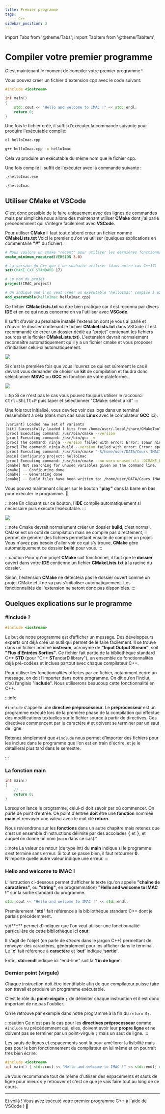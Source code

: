```yaml
---
title: Premier programme
tags:
    - C++
sidebar_position: 3
---
```


import Tabs from '@theme/Tabs';
import TabItem from '@theme/TabItem';

# Compiler votre premier programme

C'est maintenant le moment de compiler votre premier programme !

Vous pouvez créer un fichier d'extension *cpp* avec le code suivant:

```cpp title="helloImac.cpp"
#include <iostream>

int main()
{
    std::cout << "Hello and welcome to IMAC !" << std::endl;
    return 0;
}
```

Une fois le fichier créé, il suffit d'exécuter la commande suivante pour produire l'exécutable compilé:

<Tabs groupId="operating-systems">
<TabItem value="Windows" label="Windows">

```bash
cl helloImac.cpp
```

</TabItem>

<TabItem value="Linux&MacOS" label="Linux et MacOS">

```bash
g++ helloImac.cpp -o helloImac
```

</TabItem>
</Tabs>

Cela va produire un exécutable du même nom que le fichier cpp.

Une fois compilé il suffit de l'exécuter avec la commande suivante :

<Tabs groupId="operating-systems">
<TabItem value="Windows" label="Windows">

```bash
./helloImac.exe
```
</TabItem>

<TabItem value="Linux&MacOS" label="Linux et MacOS">

```bash
./helloImac
```

</TabItem>
</Tabs>

## Utiliser CMake et VSCode

C'est donc possible de le faire uniquement avec des lignes de commandes mais par simplicité nous allons dès maintenant utiliser **CMake** dont j'ai parlé précédemment qui s'intègre facilement avec **VSCode**.

Pour utiliser **CMake** il faut tout d'abord créer un fichier nommé **CMakeLists.txt**
Voici le premier qu'on va utiliser (quelques explications en commentaire **"#"** du fichier):

```cmake title="CMakeLists.txt"
# Nous voulons un cmake "récent" pour utiliser les dernières fonctionnalités
cmake_minimum_required(VERSION 3.0)

# La version du C++ que l'on souhaite utiliser (dans notre cas C++17)
set(CMAKE_CXX_STANDARD 17)

# Le nom du projet
project(IMAC_project)

# On indique que l'on veut créer un exécutable "helloImac" compilé à partir du fichier helloImac.cpp
add_executable(helloImac helloImac.cpp)
```

Ce fichier **CMakeLists.txt** va être bien pratique car il est reconnu par divers **IDE** et en ce qui nous concerne on va l'utiliser avec **VSCode**.

Il suffit d'avoir au préalable installé l'extension dont je vous ai parlé <VSCodeExtension id="twxs.cmake"/> et d'ouvrir le dossier contenant le fichier **CMakeLists.txt** dans VSCode (il est recommandé de créer un dossier dédié au "projet" contenant les fichiers sources et le fichier **CMakeLists.txt**).
L'extension devrait normalement reconnaître automatiquement qu'il y a un fichier cmake et vous proposer d'initialiser celui-ci automatiquement.

![](IDE_imgs/VSCode_projectConfiguration.png)

Si c'est la première fois que vous l'ouvrez ce qui est sûrement le cas il devrait vous demander de choisir un **kit** de compilation et faudra donc sélectionner **MSVC** ou **GCC** en fonction de votre plateforme.

![](IDE_imgs/VSCode_selectKit.png)

:::tip
Si ce n'est pas le cas vous pouvez toujours utiliser le raccourci <kbd>Ctrl</kbd>+<kbd>Shift</kbd>+<kbd>P</kbd> puis taper et sélectionner "CMake: select a kit"
:::

Une fois tout initialisé, vous devriez voir des logs dans un terminal ressemblant à cela (dans mon cas sous **Linux** avec le compilateur **GCC** ici):

```bash
[variant] Loaded new set of variants
[kit] Successfully loaded 1 kits from /home/user/.local/share/CMakeTools/cmake-tools-kits.json
[proc] Executing command: /usr/bin/cmake --version
[proc] Executing command: /usr/bin/gcc -v
[proc] The command: ninja --version failed with error: Error: spawn ninja ENOENT
[proc] The command: ninja-build --version failed with error: Error: spawn ninja-build ENOENT
[proc] Executing command: /usr/bin/cmake "-S/home/user/DATA/Cours IMAC1/helloImac" "-B/home/user/DATA/Cours IMAC1/helloImac/build" -G "Unix Makefiles"
[main] Configuring project: helloImac 
[proc] Executing command: /usr/bin/cmake --no-warn-unused-cli -DCMAKE_EXPORT_COMPILE_COMMANDS:BOOL=TRUE -DCMAKE_BUILD_TYPE:STRING=Debug -DCMAKE_C_COMPILER:FILEPATH=/usr/bin/gcc -DCMAKE_CXX_COMPILER:FILEPATH=/usr/bin/g++ "-S/home/user/DATA/Cours IMAC1/helloImac" "-B/home/user/DATA/Cours IMAC1/helloImac/build" -G "Unix Makefiles"
[cmake] Not searching for unused variables given on the command line.
[cmake] -- Configuring done
[cmake] -- Generating done
[cmake] -- Build files have been written to: /home/user/DATA/Cours IMAC1/helloImac/build
```

Vous pouvez maintenant cliquer sur le bouton **"play"**  dans la barre en bas pour exécuter le programme. :partying_face:

:::note
En cliquant sur ce bouton, l'**IDE** compile automatiquement si nécessaire puis exécute l'exécutable.
:::

![](IDE_imgs/VSCode_cmakePlay.png)

:::note
Cmake devrait normalement créer un dossier **build**, c'est normal.
CMake est un outil de compilation mais ne compile pas directement, il permet de générer des fichiers permettant ensuite de compiler un projet.
Vous n'avez pas besoin d'aller voir ce qui s'y trouve, **CMake** gère automatiquement ce dossier **build** pour vous.
:::

:::caution
Pour qu'un projet **CMake** soit fonctionnel, il faut que le **dossier** ouvert dans votre **IDE** contienne un fichier **CMakeLists.txt** à la racine du dossier.

Sinon, l'extension **CMake** ne détectera pas le dossier ouvert comme un projet CMake et il ne va pas s'initialiser automatiquement. Les fonctionnalités de l'extension ne seront donc pas disponibles.
:::

## Quelques explications sur le programme

### #include ?

```cpp
#include <iostream>
```

Le but de notre programme est d’afficher un message. Des développeurs experts ont déjà créé un outil qui permet de le faire facilement. Il se trouve dans un fichier nommé **iostream**, acronyme de **"Input Output Stream"**, soit **"Flux d’Entrées Sorties"**. Ce fichier fait partie de la bibliothèque standard C++ **STD** (pour "C++ **ST**andar**D** library"), un ensemble de fonctionnalités déjà pré-codées et inclues partout avec chaque compilateur C++.

Pour utiliser les fonctionnalités offertes par ce fichier, notamment écrire un message, on doit l’importer dans notre programme. On dit qu’on l’inclut, d’où l’anglais "**include**". Nous utiliserons beaucoup cette fonctionnalité en C++.

:::info

```#include``` s'appelle une **directive préprocesseur**. Le **préprocesseur** est un programme exécuté lors de la première phase de la compilation qui effectue des modifications textuelles sur le fichier source à partir de directives. Ces directives commencent par le caractère <kbd>#</kbd> et doivent se terminer par un saut de ligne.

Retenez simplement que ```#include``` nous permet d’importer des fichiers pour les inclure dans le programme que l'on est en train d'écrire, et je le détaillerai plus tard dans le semestre.

:::

### La fonction main

```cpp
int main()
{
    // ...
    return 0;
}
```

Lorsqu’on lance le programme, celui-ci doit savoir par où commencer. On parle de point d’entrée. Ce point d'entrée **doit** être une **fonction** nommée **main** et renvoyer une valeur avec le mot clé **return**.

Nous reviendrons sur les **fonctions** dans un autre chapitre mais retenez que c'est un ensemble d'instructions délimité par des accolades <kbd>\{</kbd> et <kbd>\}</kbd>, et auquel on donne un nom (```main``` dans ce cas)."

:::note
La valeur de retour (de type int) du **main** indique si le programme s’est terminé sans erreur. Si tout se passe bien, il faut retourner **0**. N’importe quelle autre valeur indique une erreur.
:::

### Hello and welcome to IMAC !

L’instruction ci-dessous permet d’afficher le texte (qu'on appelle **"chaîne de caractères"**, ou **"string"**, en programmation) **"Hello and welcome to IMAC !"** sur la sortie standard du programme.

```cpp
std::cout << "Hello and welcome to IMAC !" << std::endl;
```

Premièrement "**std**" fait référence à la bibliothèque standard C++ dont je parlais précédemment.

std**::** permet d'indiquer que l'on veut utiliser une fonctionnalité particulière de cette bibliothèque ici **cout**:

Il s’agit de l'objet (on parle de *stream* dans le jargon C++) permettant de renvoyer des caractères, généralement pour les afficher dans le terminal. Le **'c'** fait référence à **caractère** et **‘out’** indique **‘sortie’**.

Enfin, **std::endl** indique ici "end-line" soit la **'fin de ligne'**.

### Dernier point (virgule)

Chaque instruction doit être identifiable afin de que compilateur puisse faire son travail et produire un programme exécutable.

C'est le rôle du **point-virgule** <kbd>;</kbd> de délimiter chaque instruction et il est donc important de ne pas l'oublier.

On le retrouve par exemple dans notre programme à la fin du ```return 0;```.

:::caution
Ce n'est pas le cas pour les **directives préprocesseur** comme ```#include``` vu précédemment qui, elles, doivent avoir leur **propre ligne** et ne doivent pas se terminer par un point-virgule <kbd>;</kbd> mais un saut de ligne.
:::

Les sauts de lignes et espacements sont là pour améliorer la lisibilité mais pas pour le bon fonctionnement du compilateur en lui même et on pourrait très bien écrire:
```cpp
#include <iostream>
int main() { std::cout << "Hello and welcome to IMAC !" << std::endl; return 0; }
```

Je vous recommande tout de même d'utiliser des espacements et sauts de ligne pour mieux s'y retrouver et c'est ce que je vais faire tout au long de ce cours.

---

Et voilà ! Vous avez exécuté votre premier programme C++ à l'aide de VSCode ! 🎉